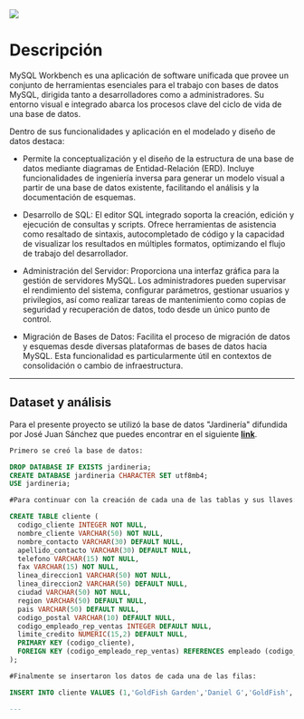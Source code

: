 <!-- GIF HEADER -->
<img src="https://datawookie.dev/img/headers/banner-mysql_hu_988b1bfa47216a7d.webp">

# Descripción

MySQL Workbench es una aplicación de software unificada que provee un conjunto de herramientas esenciales para el trabajo con bases de datos MySQL, dirigida tanto a desarrolladores como a administradores. Su entorno visual e integrado abarca los procesos clave del ciclo de vida de una base de datos.

Dentro de sus funcionalidades y aplicación en el modelado y diseño de datos destaca: 
- Permite la conceptualización y el diseño de la estructura de una base de datos mediante diagramas de Entidad-Relación (ERD). Incluye funcionalidades de ingeniería inversa para generar un modelo visual a partir de una base de datos existente, facilitando el análisis y la documentación de esquemas.

- Desarrollo de SQL: El editor SQL integrado soporta la creación, edición y ejecución de consultas y scripts. Ofrece herramientas de asistencia como resaltado de sintaxis, autocompletado de código y la capacidad de visualizar los resultados en múltiples formatos, optimizando el flujo de trabajo del desarrollador.

- Administración del Servidor: Proporciona una interfaz gráfica para la gestión de servidores MySQL. Los administradores pueden supervisar el rendimiento del sistema, configurar parámetros, gestionar usuarios y privilegios, así como realizar tareas de mantenimiento como copias de seguridad y recuperación de datos, todo desde un único punto de control.

- Migración de Bases de Datos: Facilita el proceso de migración de datos y esquemas desde diversas plataformas de bases de datos hacia MySQL. Esta funcionalidad es particularmente útil en contextos de consolidación o cambio de infraestructura.

---

## Dataset y análisis
Para el presente proyecto se utilizó la base de datos "Jardinería" difundida por José Juan Sánchez que puedes encontrar en el siguiente **[link]([url](https://josejuansanchez.org/bd/ejercicios-consultas-sql/index.html#jardiner%C3%ADa))**.

```sql
Primero se creó la base de datos:

DROP DATABASE IF EXISTS jardineria;
CREATE DATABASE jardineria CHARACTER SET utf8mb4;
USE jardineria;

#Para continuar con la creación de cada una de las tablas y sus llaves:

CREATE TABLE cliente (
  codigo_cliente INTEGER NOT NULL,
  nombre_cliente VARCHAR(50) NOT NULL,
  nombre_contacto VARCHAR(30) DEFAULT NULL,
  apellido_contacto VARCHAR(30) DEFAULT NULL,
  telefono VARCHAR(15) NOT NULL,
  fax VARCHAR(15) NOT NULL,
  linea_direccion1 VARCHAR(50) NOT NULL,
  linea_direccion2 VARCHAR(50) DEFAULT NULL,
  ciudad VARCHAR(50) NOT NULL,
  region VARCHAR(50) DEFAULT NULL,
  pais VARCHAR(50) DEFAULT NULL,
  codigo_postal VARCHAR(10) DEFAULT NULL,
  codigo_empleado_rep_ventas INTEGER DEFAULT NULL,
  limite_credito NUMERIC(15,2) DEFAULT NULL,
  PRIMARY KEY (codigo_cliente),
  FOREIGN KEY (codigo_empleado_rep_ventas) REFERENCES empleado (codigo_empleado)
);

#Finalmente se insertaron los datos de cada una de las filas:

INSERT INTO cliente VALUES (1,'GoldFish Garden','Daniel G','GoldFish','5556901745','5556901746','False Street 52 2 A',NULL,'San Francisco',NULL,'USA','24006',19,3000);

---
